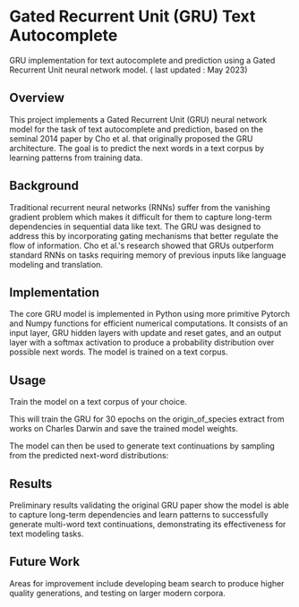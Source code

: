 # Gated Recurrent Unit (GRU) Text Autocomplete 
GRU implementation for text autocomplete and prediction using a Gated Recurrent Unit neural network model. ( last updated : May 2023)

## Overview
This project implements a Gated Recurrent Unit (GRU) neural network model for the task of text autocomplete and prediction, based on the seminal 2014 paper by Cho et al. that originally proposed the GRU architecture. The goal is to predict the next words in a text corpus by learning patterns from training data. 

## Background
Traditional recurrent neural networks (RNNs) suffer from the vanishing gradient problem which makes it difficult for them to capture long-term dependencies in sequential data like text. The GRU was designed to address this by incorporating gating mechanisms that better regulate the flow of information. Cho et al.'s research showed that GRUs outperform standard RNNs on tasks requiring memory of previous inputs like language modeling and translation.

## Implementation
The core GRU model is implemented in Python using more primitive Pytorch and Numpy functions for efficient numerical computations. It consists of an input layer, GRU hidden layers with update and reset gates, and an output layer with a softmax activation to produce a probability distribution over possible next words. The model is trained on a text corpus.

## Usage
Train the model on a text corpus of your choice.

This will train the GRU for 30 epochs on the origin_of_species extract from works on Charles Darwin and save the trained model weights.

The model can then be used to generate text continuations by sampling from the predicted next-word distributions: 

## Results 
Preliminary results validating the original GRU paper show the model is able to capture long-term dependencies and learn patterns to successfully generate multi-word text continuations, demonstrating its effectiveness for text modeling tasks.

## Future Work
Areas for improvement include developing beam search to produce higher quality generations, and testing on larger modern corpora.
